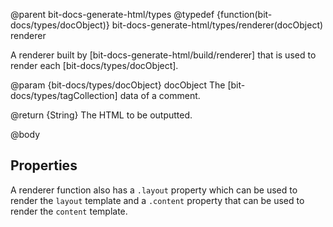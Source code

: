 @parent bit-docs-generate-html/types
@typedef {function(bit-docs/types/docObject)} bit-docs-generate-html/types/renderer(docObject) renderer

A renderer built by [bit-docs-generate-html/build/renderer] that is used to
render each [bit-docs/types/docObject].

@param {bit-docs/types/docObject} docObject The
[bit-docs/types/tagCollection] data of a comment.

@return {String} The HTML to be outputted.

@body

## Properties

A renderer function also has a `.layout` property which can be used to render
the `layout` template and a `.content` property that can be used to render
the `content` template.

